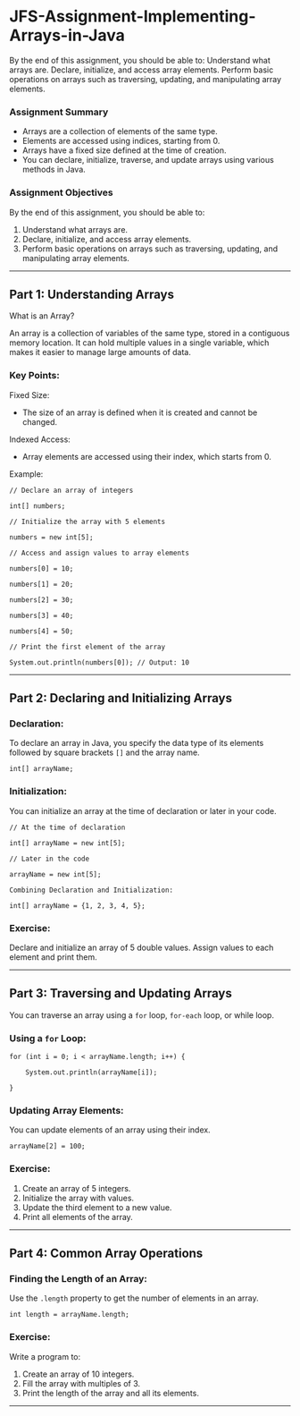 # JFS-Assignment-Implementing-Arrays-in-Java
By the end of this assignment, you should be able to:  Understand what arrays are. Declare, initialize, and access array elements. Perform basic operations on arrays such as traversing, updating, and manipulating array elements.

### Assignment Summary

- Arrays are a collection of elements of the same type.
- Elements are accessed using indices, starting from 0.
- Arrays have a fixed size defined at the time of creation.
- You can declare, initialize, traverse, and update arrays using various methods in Java.

### Assignment Objectives

By the end of this assignment, you should be able to:

1. Understand what arrays are.
2. Declare, initialize, and access array elements.
3. Perform basic operations on arrays such as traversing, updating, and manipulating array elements.

---

## Part 1: Understanding Arrays

What is an Array?

An array is a collection of variables of the same type, stored in a contiguous memory location. It can hold multiple values in a single variable, which makes it easier to manage large amounts of data.

### Key Points:

Fixed Size: 
- The size of an array is defined when it is created and cannot be changed.
  
Indexed Access: 
- Array elements are accessed using their index, which starts from 0.

Example:
```
// Declare an array of integers

int[] numbers;

// Initialize the array with 5 elements

numbers = new int[5];

// Access and assign values to array elements

numbers[0] = 10;

numbers[1] = 20;

numbers[2] = 30;

numbers[3] = 40;

numbers[4] = 50;

// Print the first element of the array

System.out.println(numbers[0]); // Output: 10
```

---

## Part 2: Declaring and Initializing Arrays

### Declaration:

To declare an array in Java, you specify the data type of its elements followed by square brackets `[]` and the array name.

`int[] arrayName;`

### Initialization:

You can initialize an array at the time of declaration or later in your code.
```
// At the time of declaration

int[] arrayName = new int[5];

// Later in the code

arrayName = new int[5];

Combining Declaration and Initialization:

int[] arrayName = {1, 2, 3, 4, 5};
```
### Exercise:

Declare and initialize an array of 5 double values. Assign values to each element and print them.

---

## Part 3: Traversing and Updating Arrays

You can traverse an array using a `for` loop, `for-each` loop, or while loop.

### Using a `for` Loop:
```
for (int i = 0; i < arrayName.length; i++) {

    System.out.println(arrayName[i]);

}
```
### Updating Array Elements:

You can update elements of an array using their index.

`arrayName[2] = 100;`

### Exercise:

1. Create an array of 5 integers.
2. Initialize the array with values.
3. Update the third element to a new value.
4. Print all elements of the array.

---

## Part 4: Common Array Operations

### Finding the Length of an Array:

Use the `.length` property to get the number of elements in an array.

`int length = arrayName.length;`

### Exercise:

Write a program to:

1. Create an array of 10 integers.
2. Fill the array with multiples of 3.
3. Print the length of the array and all its elements.

---
